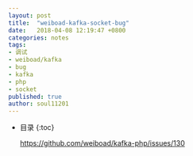 ```yaml
---
layout: post
title:  "weiboad-kafka-socket-bug"
date:   2018-04-08 12:19:47 +0800
categories: notes
tags:
- 调试
- weiboad/kafka
- bug
- kafka
- php
- socket
published: true
author: soul11201
---
```

* 目录
{:toc}

    https://github.com/weiboad/kafka-php/issues/130
